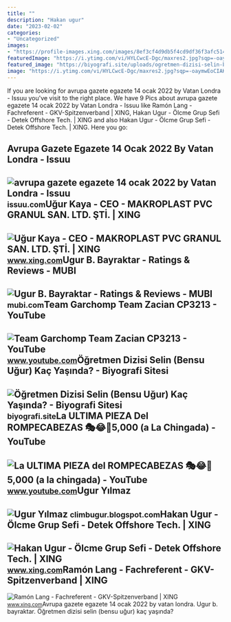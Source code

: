 ```yaml
---
title: ""
description: "Hakan ugur"
date: "2023-02-02"
categories:
- "Uncategorized"
images:
- "https://profile-images.xing.com/images/8ef3cf4d9db5f4cd9df36f3afc5147f4-1/ramón-lang.1024x1024.jpg"
featuredImage: "https://i.ytimg.com/vi/HYLCwcE-Dgc/maxres2.jpg?sqp=-oaymwEoCIAKENAF8quKqQMcGADwAQH4AYwCgALgA4oCDAgAEAEYRSBHKGUwDw==&amp;rs=AOn4CLC_ulBvmvqa2cf2uT56Qfk3FCYaDA"
featured_image: "https://biyografi.site/uploads/ogretmen-dizisi-selin-bensu-ugur-kac-yasinda.jpg"
image: "https://i.ytimg.com/vi/HYLCwcE-Dgc/maxres2.jpg?sqp=-oaymwEoCIAKENAF8quKqQMcGADwAQH4AYwCgALgA4oCDAgAEAEYRSBHKGUwDw==&amp;rs=AOn4CLC_ulBvmvqa2cf2uT56Qfk3FCYaDA"
---
```


If you are looking for avrupa gazete egazete 14 ocak 2022 by Vatan Londra - Issuu you've visit to the right place. We have 9 Pics about avrupa gazete egazete 14 ocak 2022 by Vatan Londra - Issuu like Ramón Lang - Fachreferent - GKV-Spitzenverband | XING, Hakan Ugur - Ölcme Grup Sefi - Detek Offshore Tech. | XING and also Hakan Ugur - Ölcme Grup Sefi - Detek Offshore Tech. | XING. Here you go:

Avrupa Gazete Egazete 14 Ocak 2022 By Vatan Londra - Issuu
----------------------------------------------------------

 ![avrupa gazete egazete 14 ocak 2022 by Vatan Londra - Issuu](https://image.isu.pub/220113153204-518fb7669fd5de7b55cd82b0c5fe1765/jpg/page_1.jpg) <small>issuu.com</small>Uğur Kaya - CEO - MAKROPLAST PVC GRANUL SAN. LTD. ŞTİ. | XING
-------------------------------------------------------------

 ![Uğur Kaya - CEO - MAKROPLAST PVC GRANUL SAN. LTD. ŞTİ. | XING](https://profile-images.xing.com/images/5813bc9f7508138570f81a902428889f-3/uğur-kaya.1024x1024.jpg) <small>www.xing.com</small>Ugur B. Bayraktar - Ratings &amp; Reviews - MUBI
------------------------------------------------

 ![Ugur B. Bayraktar - Ratings & Reviews - MUBI](https://images.mubicdn.net/images/avatars/139643/cache-139643-1590052251/images-large.jpg) <small>mubi.com</small>Team Garchomp Team Zacian CP3213 - YouTube
------------------------------------------

 ![Team Garchomp Team Zacian CP3213 - YouTube](https://i.ytimg.com/vi/HYLCwcE-Dgc/maxres2.jpg?sqp=-oaymwEoCIAKENAF8quKqQMcGADwAQH4AYwCgALgA4oCDAgAEAEYRSBHKGUwDw==&rs=AOn4CLC_ulBvmvqa2cf2uT56Qfk3FCYaDA) <small>www.youtube.com</small>Öğretmen Dizisi Selin (Bensu Uğur) Kaç Yaşında? - Biyografi Sitesi
------------------------------------------------------------------

 ![Öğretmen Dizisi Selin (Bensu Uğur) Kaç Yaşında? - Biyografi Sitesi](https://biyografi.site/uploads/ogretmen-dizisi-selin-bensu-ugur-kac-yasinda.jpg) <small>biyografi.site</small>La ULTIMA PIEZA Del ROMPECABEZAS 🎭😂🧘5,000 (a La Chingada) - YouTube
-------------------------------------------------------------------

 ![La ULTIMA PIEZA del ROMPECABEZAS 🎭😂🧘5,000 (a la chingada) - YouTube](https://i.ytimg.com/vi/KdZ3OosEZ6s/hq2.jpg?sqp=-oaymwEoCOADEOgC8quKqQMcGADwAQH4Ad4EgAK4CIoCDAgAEAEYZSBMKGMwDw==&rs=AOn4CLCfzFvJaPoNerKMbSKycXF-fCyaDA) <small>www.youtube.com</small>Ugur Yılmaz
-----------

 ![Ugur Yılmaz](https://blogger.googleusercontent.com/img/b/R29vZ2xl/AVvXsEgeVhJGD1ySp7PxWslh8tkXO1FDF4tWLxd3ODWOy45mFeuuVTHUHV43XvXlAlVS7aGjy5JrP04hiHhKAiArDH5g983OI3Y0JoTLhLKNddd_VoaEgZVEOp_NpS07B9dxDgj0e8kWD71R03x-gQVaGZ8HuGAgec1gpxF8Dc98xax6XghV0wbHvCwvXlSnsg/s822/kisakaya.jpg) <small>climbugur.blogspot.com</small>Hakan Ugur - Ölcme Grup Sefi - Detek Offshore Tech. | XING
----------------------------------------------------------

 ![Hakan Ugur - Ölcme Grup Sefi - Detek Offshore Tech. | XING](https://profile-images.xing.com/images/969588f772f3433ee04654dee4f2fa2e-2/hakan-ugur.1024x1024.jpg) <small>www.xing.com</small>Ramón Lang - Fachreferent - GKV-Spitzenverband | XING
-----------------------------------------------------

 ![Ramón Lang - Fachreferent - GKV-Spitzenverband | XING](https://profile-images.xing.com/images/8ef3cf4d9db5f4cd9df36f3afc5147f4-1/ramón-lang.1024x1024.jpg) <small>www.xing.com</small>Avrupa gazete egazete 14 ocak 2022 by vatan londra. Ugur b. bayraktar. Öğretmen dizisi selin (bensu uğur) kaç yaşında?
